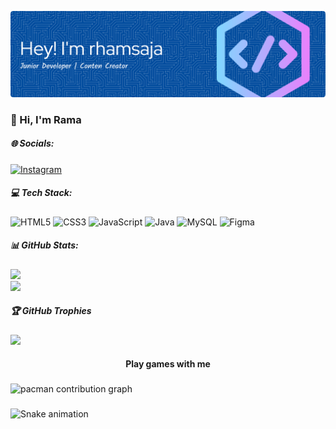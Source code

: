 ![Rhamasaja](img/github-header-banner.png)


<!--
**RHAMASAJA86/RHAMASAJA86** is a ✨ _special_ ✨ repository because its `README.md` (this file) appears on your GitHub profile.

Here are some ideas to get you started:

- 🔭 I’m currently working on ...
- 🌱 I’m currently learning ...
- 👯 I’m looking to collaborate on ...
- 🤔 I’m looking for help with ...
- 💬 Ask me about ...
- 📫 How to reach me: ...
- 😄 Pronouns: ...
- ⚡ Fun fact: ...
-->

### 👋 Hi, I'm Rama 


##### 🌐 Socials:
[![Instagram](https://img.shields.io/badge/Instagram-%23E4405F.svg?logo=Instagram&logoColor=white)](https://instagram.com/rhamasaja) 

##### 💻 Tech Stack:
![HTML5](https://img.shields.io/badge/html5-%23E34F26.svg?style=for-the-badge&logo=html5&logoColor=white) ![CSS3](https://img.shields.io/badge/css3-%231572B6.svg?style=for-the-badge&logo=css3&logoColor=white) ![JavaScript](https://img.shields.io/badge/javascript-%23323330.svg?style=for-the-badge&logo=javascript&logoColor=%23F7DF1E) ![Java](https://img.shields.io/badge/java-%23ED8B00.svg?style=for-the-badge&logo=openjdk&logoColor=white) ![MySQL](https://img.shields.io/badge/mysql-4479A1.svg?style=for-the-badge&logo=mysql&logoColor=white) ![Figma](https://img.shields.io/badge/figma-%23F24E1E.svg?style=for-the-badge&logo=figma&logoColor=white)
##### 📊 GitHub Stats:
![](https://github-readme-stats.vercel.app/api?username=Rhamasaja&theme=transparent&hide_border=false&include_all_commits=false&count_private=false)<br/>
![](https://nirzak-streak-stats.vercel.app/?user=Rhamasaja&theme=transparent&hide_border=false)<br/>


##### 🏆 GitHub Trophies
![](https://github-profile-trophy.vercel.app/?username=Rhamasaja&theme=radical&no-frame=false&no-bg=false&margin-w=4)

<h4 align="center">Play games with me</h4>

###

<picture>
  <source media="(prefers-color-scheme: dark)" srcset="https://raw.githubusercontent.com/Rhamasaja/Rhamasaja/output/pacman-contribution-graph-dark.svg">
  <source media="(prefers-color-scheme: light)" srcset="https://raw.githubusercontent.com/Rhamasaja/Rhamasaja/output/pacman-contribution-graph.svg">
  <img alt="pacman contribution graph" src="https://raw.githubusercontent.com/Rhamasaja/Rhamasaja/output/pacman-contribution-graph.svg">
</picture>

###

<img src="https://raw.githubusercontent.com/Rhamasaja/Rhamasaja/output/snake.svg" alt="Snake animation" />
